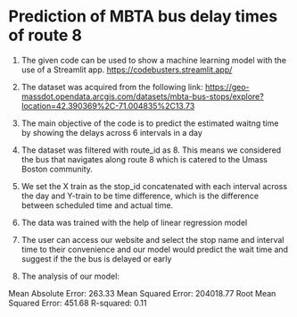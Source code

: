 # Prediction of MBTA bus delay times of route 8

1. The given code can be used to show a machine learning model with the use of a Streamlit app. https://codebusters.streamlit.app/

3. The dataset was acquired from the following link: https://geo-massdot.opendata.arcgis.com/datasets/mbta-bus-stops/explore?location=42.390369%2C-71.004835%2C13.73

4. The main objective of the code is to predict the estimated waitng time by showing the delays across 6 intervals in a day

5. The dataset was filtered with route_id as 8. This means we considered the bus that navigates along route 8 which is catered to the Umass Boston community.

4. We set the X train as the stop_id concatenated with each interval across the day and Y-train to be time difference, which is the difference between scheduled time and actual time.

5. The data was trained with the help of linear regression model

6. The user can access our website and select the stop name and interval time to their convenience and our model would predict the wait time and suggest if the the bus is delayed or early
   
7. The analysis of our model:
   
  Mean Absolute Error: 263.33
  Mean Squared Error: 204018.77
  Root Mean Squared Error: 451.68
  R-squared: 0.11
